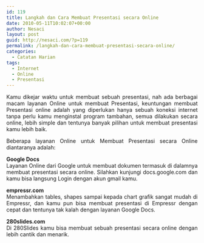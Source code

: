 ```yaml
---
id: 119
title: Langkah dan Cara Membuat Presentasi secara Online
date: 2010-05-11T10:02:07+00:00
author: Nesaci
layout: post
guid: http://nesaci.com/?p=119
permalink: /langkah-dan-cara-membuat-presentasi-secara-online/
categories:
  - Catatan Harian
tags:
  - Internet
  - Online
  - Presentasi
---
```

<p style="text-align: justify;">
  Kamu dikejar waktu untuk membuat sebuah presentasi, nah ada berbagai macam layanan Online untuk membuat Presentasi, keuntungan membuat Presentasi online adalah yang diperlukan hanya sebuah koneksi internet tanpa perlu kamu menginstal program tambahan, semua dilakukan secara online, lebih simple dan tentunya banyak pilihan untuk membuat presentasi kamu lebih baik.
</p>

<p style="text-align: justify;">
  Beberapa layanan Online untuk Membuat Presentasi secara Online diantaranya adalah:<!--more-->
</p>

<p style="text-align: justify;">
  <strong>Google Docs</strong><br /> Layanan Online dari Google untuk membuat dokumen termasuk di dalamnya membuat presentasi secara online. Silahkan kunjungi docs.google.com dan kamu bisa langsung Login dengan akun gmail kamu.
</p>

<p style="text-align: justify;">
  <strong>empressr.com</strong><br /> Menambahkan tables, shapes sampai kepada chart grafik sangat mudah di Empressr, dan kamu pun bisa membuat presentasi di Empressr dengan cepat dan tentunya tak kalah dengan layanan Google Docs.
</p>

<p style="text-align: justify;">
  <strong>280slides.com</strong><br /> Di 280Slides kamu bisa membuat sebuah presentasi secara online dengan lebih cantik dan menarik.
</p>